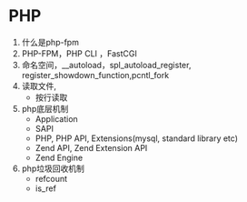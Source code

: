 # PHP

1. 什么是php-fpm
2. PHP-FPM，PHP CLI ，FastCGI
3. 命名空间，__autoload，spl_autoload_register, register_showdown_function,pcntl_fork
4. 读取文件,
    - 按行读取
5. php底层机制
    - Application
    - SAPI
    - PHP, PHP API, Extensions(mysql, standard library etc)
    - Zend API, Zend Extension API
    - Zend Engine
6. php垃圾回收机制
    - refcount
    - is_ref
